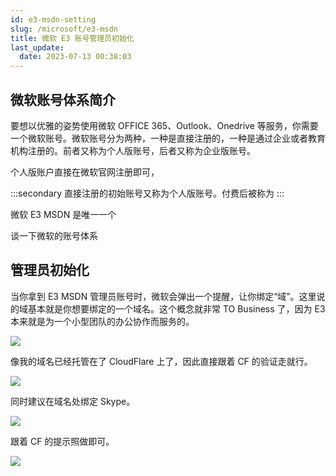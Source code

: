 ```yaml
---
id: e3-msdn-setting
slug: /microsoft/e3-msdn
title: 微软 E3 账号管理员初始化
last_update:
  date: 2023-07-13 00:38:03
---
```


## 微软账号体系简介

要想以优雅的姿势使用微软 OFFICE 365、Outlook、Onedrive 等服务，你需要一个微软账号。微软账号分为两种，一种是直接注册的，一种是通过企业或者教育机构注册的。前者又称为个人版账号，后者又称为企业版账号。

个人版账户直接在微软官网注册即可，

:::secondary
直接注册的初始账号又称为个人版账号。付费后被称为
:::


微软 E3 MSDN 是唯一一个

谈一下微软的账号体系

## 管理员初始化

当你拿到 E3 MSDN 管理员账号时，微软会弹出一个提醒，让你绑定“域”。这里说的域基本就是你想要绑定的一个域名。这个概念就非常 TO Business 了，因为 E3 本来就是为一个小型团队的办公协作而服务的。

![](https://assets.offshoreview.xyz/zfile/new-docu/docu-work/103c12e0f4b379cdacca49c46bc88cd3.png)

像我的域名已经托管在了 CloudFlare 上了，因此直接跟着 CF 的验证走就行。

![](https://assets.offshoreview.xyz/zfile/new-docu/docu-work/6b991dd2b59c72cb0b06b79ea54af659.png)

同时建议在域名处绑定 Skype。

![](https://assets.offshoreview.xyz/zfile/new-docu/docu-work/906d10ed7e31d7a724d6572de7ec7c6a.png)

跟着 CF 的提示照做即可。

![](https://assets.offshoreview.xyz/zfile/new-docu/docu-work/397c87719b892b33495c98c77bee1732.png)
